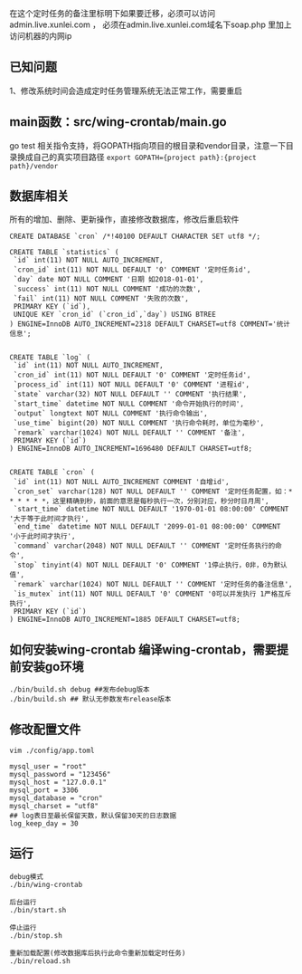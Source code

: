 在这个定时任务的备注里标明下如果要迁移，必须可以访问 admin.live.xunlei.com ，
必须在admin.live.xunlei.com域名下soap.php 里加上访问机器的内网ip

## 已知问题
1、修改系统时间会造成定时任务管理系统无法正常工作，需要重启


## main函数：src/wing-crontab/main.go

go test 相关指令支持，将GOPATH指向项目的根目录和vendor目录，注意一下目录换成自己的真实项目路径
`export GOPATH={project path}:{project path}/vendor`

数据库相关
-----
所有的增加、删除、更新操作，直接修改数据库，修改后重启软件
````
CREATE DATABASE `cron` /*!40100 DEFAULT CHARACTER SET utf8 */;

CREATE TABLE `statistics` (
 `id` int(11) NOT NULL AUTO_INCREMENT,
 `cron_id` int(11) NOT NULL DEFAULT '0' COMMENT '定时任务id',
 `day` date NOT NULL COMMENT '日期 如2018-01-01',
 `success` int(11) NOT NULL COMMENT '成功的次数',
 `fail` int(11) NOT NULL COMMENT '失败的次数',
 PRIMARY KEY (`id`),
 UNIQUE KEY `cron_id` (`cron_id`,`day`) USING BTREE
) ENGINE=InnoDB AUTO_INCREMENT=2318 DEFAULT CHARSET=utf8 COMMENT='统计信息';


CREATE TABLE `log` (
 `id` int(11) NOT NULL AUTO_INCREMENT,
 `cron_id` int(11) NOT NULL DEFAULT '0' COMMENT '定时任务id',
 `process_id` int(11) NOT NULL DEFAULT '0' COMMENT '进程id',
 `state` varchar(32) NOT NULL DEFAULT '' COMMENT '执行结果',
 `start_time` datetime NOT NULL COMMENT '命令开始执行的时间',
 `output` longtext NOT NULL COMMENT '执行命令输出',
 `use_time` bigint(20) NOT NULL COMMENT '执行命令耗时，单位为毫秒',
 `remark` varchar(1024) NOT NULL DEFAULT '' COMMENT '备注',
 PRIMARY KEY (`id`)
) ENGINE=InnoDB AUTO_INCREMENT=1696480 DEFAULT CHARSET=utf8;


CREATE TABLE `cron` (
 `id` int(11) NOT NULL AUTO_INCREMENT COMMENT '自增id',
 `cron_set` varchar(128) NOT NULL DEFAULT '' COMMENT '定时任务配置，如：* * * * * *，这里精确到秒，前面的意思是每秒执行一次，分别对应，秒分时日月周',
 `start_time` datetime NOT NULL DEFAULT '1970-01-01 08:00:00' COMMENT '大于等于此时间才执行',
 `end_time` datetime NOT NULL DEFAULT '2099-01-01 08:00:00' COMMENT '小于此时间才执行',
 `command` varchar(2048) NOT NULL DEFAULT '' COMMENT '定时任务执行的命令',
 `stop` tinyint(4) NOT NULL DEFAULT '0' COMMENT '1停止执行，0非，0为默认值',
 `remark` varchar(1024) NOT NULL DEFAULT '' COMMENT '定时任务的备注信息',
 `is_mutex` int(11) NOT NULL DEFAULT '0' COMMENT '0可以并发执行 1严格互斥执行',
 PRIMARY KEY (`id`)
) ENGINE=InnoDB AUTO_INCREMENT=1885 DEFAULT CHARSET=utf8;
````

如何安装wing-crontab
编译wing-crontab，需要提前安装go环境
-----
````
./bin/build.sh debug ##发布debug版本
./bin/build.sh ## 默认无参数发布release版本
````
修改配置文件
------
````
vim ./config/app.toml

mysql_user = "root"
mysql_password = "123456"
mysql_host = "127.0.0.1"
mysql_port = 3306
mysql_database = "cron"
mysql_charset = "utf8"
## log表日至最长保留天数，默认保留30天的日志数据
log_keep_day = 30
````
运行
----
````
debug模式
./bin/wing-crontab
````
````
后台运行
./bin/start.sh
````
````
停止运行
./bin/stop.sh
````
````
重新加载配置(修改数据库后执行此命令重新加载定时任务)
./bin/reload.sh
````